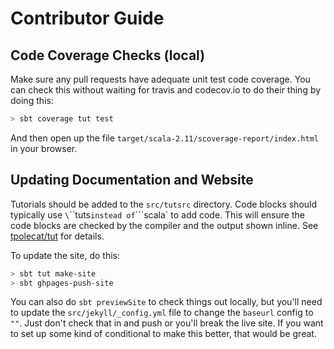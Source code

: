# Contributor Guide

## Code Coverage Checks (local)

Make sure any pull requests have adequate unit test code coverage.  You can check this without waiting for travis and codecov.io to do their thing by doing this:

```bash
> sbt coverage tut test
```

And then open up the file `target/scala-2.11/scoverage-report/index.html` in your browser.

## Updating Documentation and Website

Tutorials should be added to the `src/tutsrc` directory.  Code blocks should typically use `\`\`\`tuts` instead of `\`\`\`scala` to add code.  This will ensure the code blocks are checked by the compiler and the output shown inline.  See [tpolecat/tut](https://github.com/tpolecat/tut) for details.

To update the site, do this:

```bash
> sbt tut make-site
> sbt ghpages-push-site
```

You can also do `sbt previewSite` to check things out locally, but you'll need to update the `src/jekyll/_config.yml` file to change the `baseurl` config to `""`.  Just don't check that in and push or you'll break the live site.  If you want to set up some kind of conditional to make this better, that would be great.

